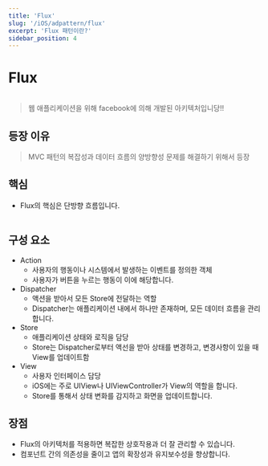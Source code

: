 ```yaml
---
title: 'Flux'
slug: '/iOS/adpattern/flux'
excerpt: 'Flux 패턴이란?'
sidebar_position: 4
---
```


# Flux

<img src="https://i.imghippo.com/files/yj26p1722900633.png" alt="" border="0"/>

> 웹 애플리케이션을 위해 facebook에 의해 개발된 아키텍처입니당!!
> 

## 등장 이유

> MVC 패턴의 복잡성과 데이터 흐름의 양방향성 문제를 해결하기 위해서 등장
> 

## 핵심

- Flux의 핵심은 단방향 흐름입니다.

<img src="https://i.imghippo.com/files/GF21i1722900697.png" alt="" border="0"/>

## 구성 요소

- Action
    - 사용자의 행동이나 시스템에서 발생하는 이벤트를 정의한 객체
    - 사용자가 버튼을 누르는 행동이 이에 해당합니다.
- Dispatcher
    - 액션을 받아서 모든 Store에 전달하는 역할
    - Dispatcher는 애플리케이션 내에서 하나만 존재하며, 모든 데이터 흐름을 관리합니다.
- Store
    - 애플리케이션 상태와 로직을 담당
    - Store는 Dispatcher로부터 액선을 받아 상태를 변경하고, 변경사항이 있을 때 View를 업데이트함
- View
    - 사용자 인터페이스 담당
    - iOS에는 주로 UIView나 UIViewController가 View의 역할을 합니다.
    - Store를 통해서 상태 변화를 감지하고 화면을 업데이트합니다.

## 장점

- Flux의 아키텍처를 적용하면 복잡한 상호작용과 더 잘 관리할 수 있습니다.
- 컴포넌트 간의 의존성을 줄이고 앱의 확장성과 유지보수성을 향상합니다.
